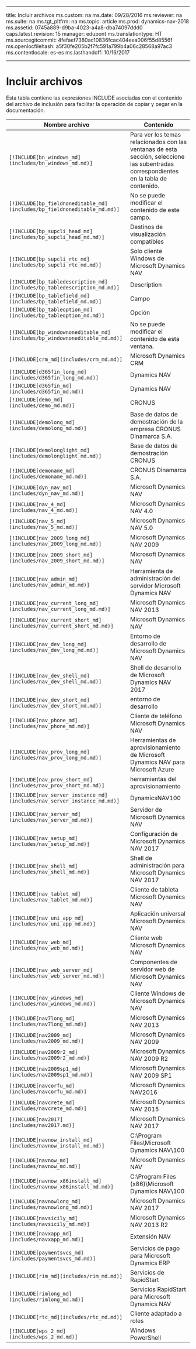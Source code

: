 
---
title: Incluir archivos
ms.custom: na
ms.date: 09/28/2016
ms.reviewer: na
ms.suite: na
ms.tgt_pltfrm: na
ms.topic: article
ms.prod: dynamics-nav-2018
ms.assetid: 0745a889-d9ba-4023-a4a8-dba74097ddd0
caps.latest.revision: 15
manager: edupont
ms.translationtype: HT
ms.sourcegitcommit: 4fefaef7380ac10836fcac404eea006f55d8556f
ms.openlocfilehash: a5f30fe205b2f7fc591a799b4a06c28568a97ac3
ms.contentlocale: es-es
ms.lasthandoff: 10/16/2017

---

# <a name="include-files"></a>Incluir archivos

Esta tabla contiene las expresiones INCLUDE asociadas con el contenido del archivo de inclusión para facilitar la operación de copiar y pegar en la documentación.

|Nombre archivo   |Contenido  |
|------------|---------|
|`[!INCLUDE[bn_windows_md](includes/bn_windows_md.md)]`|Para ver los temas relacionados con las ventanas de esta sección, seleccione las subentradas correspondientes en la tabla de contenido.|
|`[!INCLUDE[bp_fieldnoneditable_md](includes/bp_fieldnoneditable_md.md)]`|No se puede modificar el contenido de este campo.|
|`[!INCLUDE[bp_supcli_head_md](includes/bp_supcli_head_md.md)]`|Destinos de visualización compatibles|
|`[!INCLUDE[bp_supcli_rtc_md](includes/bp_supcli_rtc_md.md)]`|Solo cliente Windows de Microsoft Dynamics NAV|
|`[!INCLUDE[bp_tabledescription_md](includes/bp_tabledescription_md.md)]`|Description| 
|`[!INCLUDE[bp_tablefield_md](includes/bp_tablefield_md.md)]`|Campo|
|`[!INCLUDE[bp_tableoption_md](includes/bp_tableoption_md.md)]`|Opción|
|`[!INCLUDE[bp_windownoneditable_md](includes/bp_windownoneditable_md.md)]`|No se puede modificar el contenido de esta ventana.|
|`[!INCLUDE[crm_md](includes/crm_md.md)]`|Microsoft Dynamics CRM|
|`[!INCLUDE[d365fin_long_md](includes/d365fin_long_md.md)]`|Dynamics NAV|
|`[!INCLUDE[d365fin_md](includes/d365fin_md.md)]`|Dynamics NAV|
|`[!INCLUDE[demo_md](includes/demo_md.md)]`|CRONUS|
|`[!INCLUDE[demolong_md](includes/demolong_md.md)]`|Base de datos de demostración de la empresa CRONUS Dinamarca S.A.|
|`[!INCLUDE[demolonglight_md](includes/demolonglight_md.md)]`|Base de datos de demostración CRONUS|
|`[!INCLUDE[demoname_md](includes/demoname_md.md)]`|CRONUS Dinamarca S.A.|
|`[!INCLUDE[dyn_nav_md](includes/dyn_nav_md.md)]`|Microsoft Dynamics NAV|
|`[!INCLUDE[nav_4_md](includes/nav_4_md.md)]`|Microsoft Dynamics NAV 4.0|
|`[!INCLUDE[nav_5_md](includes/nav_5_md.md)]`|Microsoft Dynamics NAV 5.0|
|`[!INCLUDE[nav_2009_long_md](includes/nav_2009_long_md.md)]`|Microsoft Dynamics NAV 2009|
|`[!INCLUDE[nav_2009_short_md](includes/nav_2009_short_md.md)]`|Microsoft Dynamics NAV|
|`[!INCLUDE[nav_admin_md](includes/nav_admin_md.md)]`|Herramienta de administración del servidor Microsoft Dynamics NAV|
|`[!INCLUDE[nav_current_long_md](includes/nav_current_long_md.md)]`|Microsoft Dynamics NAV 2013|
|`[!INCLUDE[nav_current_short_md](includes/nav_current_short_md.md)]`|Microsoft Dynamics NAV|
|`[!INCLUDE[nav_dev_long_md](includes/nav_dev_long_md.md)]`|Entorno de desarrollo de Microsoft Dynamics NAV|
|`[!INCLUDE[nav_dev_shell_md](includes/nav_dev_shell_md.md)]`|Shell de desarrollo de Microsoft Dynamics NAV 2017|
|`[!INCLUDE[nav_dev_short_md](includes/nav_dev_short_md.md)]`|entorno de desarrollo|
|`[!INCLUDE[nav_phone_md](includes/nav_phone_md.md)]`|Cliente de teléfono Microsoft Dynamics NAV|
|`[!INCLUDE[nav_prov_long_md](includes/nav_prov_long_md.md)]`|Herramientas de aprovisionamiento de Microsoft Dynamics NAV para Microsoft Azure|
|`[!INCLUDE[nav_prov_short_md](includes/nav_prov_short_md.md)]`|herramientas del aprovisionamiento|
|`[!INCLUDE[nav_server_instance_md](includes/nav_server_instance_md.md)]`|DynamicsNAV100|
|`[!INCLUDE[nav_server_md](includes/nav_server_md.md)]`|Servidor de Microsoft Dynamics NAV|
|`[!INCLUDE[nav_setup_md](includes/nav_setup_md.md)]`|Configuración de Microsoft Dynamics NAV 2017|
|`[!INCLUDE[nav_shell_md](includes/nav_shell_md.md)]`|Shell de administración para Microsoft Dynamics NAV 2017|
|`[!INCLUDE[nav_tablet_md](includes/nav_tablet_md.md)]`|Cliente de tableta Microsoft Dynamics NAV|
|`[!INCLUDE[nav_uni_app_md](includes/nav_uni_app_md.md)]`|Aplicación universal Microsoft Dynamics NAV|
|`[!INCLUDE[nav_web_md](includes/nav_web_md.md)]`|Cliente web Microsoft Dynamics NAV|
|`[!INCLUDE[nav_web_server_md](includes/nav_web_server_md.md)]`|Componentes de servidor web de Microsoft Dynamics NAV|
|`[!INCLUDE[nav_windows_md](includes/nav_windows_md.md)]`|Cliente Windows de Microsoft Dynamics NAV|
|`[!INCLUDE[nav7long_md](includes/nav7long_md.md)]`|Microsoft Dynamics NAV 2013|
|`[!INCLUDE[nav2009_md](includes/nav2009_md.md)]`|Microsoft Dynamics NAV 2009|
|`[!INCLUDE[nav2009r2_md](includes/nav2009r2_md.md)]`|Microsoft Dynamics NAV 2009 R2|
|`[!INCLUDE[nav2009sp1_md](includes/nav2009sp1_md.md)]`|Microsoft Dynamics NAV 2009 SP1|
|`[!INCLUDE[navcorfu_md](includes/navcorfu_md.md)]`|Microsoft Dynamics NAV2016|
|`[!INCLUDE[navcrete_md](includes/navcrete_md.md)]`|Microsoft Dynamics NAV 2015|
|`[!INCLUDE[nav2017](includes/nav2017.md)]`|Microsoft Dynamics NAV 2017|
|`[!INCLUDE[navnow_install_md](includes/navnow_install_md.md)]`|C:\\Program Files\\Microsoft Dynamics NAV\\100|
|`[!INCLUDE[navnow_md](includes/navnow_md.md)]`|Microsoft Dynamics NAV|
|`[!INCLUDE[navnow_x86install_md](includes/navnow_x86install_md.md)]`|C:\\Program Files \(x86\)\\Microsoft Dynamics NAV\\100|
|`[!INCLUDE[navnowlong_md](includes/navnowlong_md.md)]`|Microsoft Dynamics NAV 2017|
|`[!INCLUDE[navsicily_md](includes/navsicily_md.md)]`|Microsoft Dynamics NAV 2013 R2|
|`[!INCLUDE[navxapp_md](includes/navxapp_md.md)]`|Extensión NAV|
|`[!INCLUDE[paymentsvcs_md](includes/paymentsvcs_md.md)]`|Servicios de pago para Microsoft Dynamics ERP|
|`[!INCLUDE[rim_md](includes/rim_md.md)]`|Servicios de RapidStart|
|`[!INCLUDE[rimlong_md](includes/rimlong_md.md)]`|Servicios RapidStart para Microsoft Dynamics NAV|
|`[!INCLUDE[rtc_md](includes/rtc_md.md)]`|Cliente adaptado a roles|
|`[!INCLUDE[wps_2_md](includes/wps_2_md.md)]`|Windows PowerShell|

